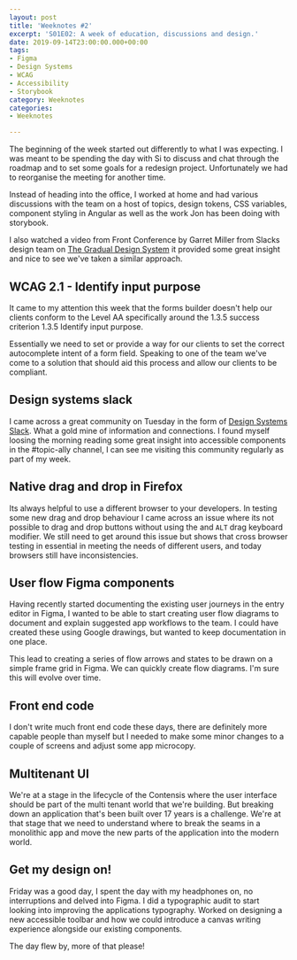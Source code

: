 ```yaml
---
layout: post
title: 'Weeknotes #2'
excerpt: 'S01E02: A week of education, discussions and design.'
date: 2019-09-14T23:00:00.000+00:00
tags:
- Figma
- Design Systems
- WCAG
- Accessibility
- Storybook
category: Weeknotes
categories:
- Weeknotes

---
```

The beginning of the week started out differently to what I was expecting. I was meant to be spending the day with Si to discuss and chat through the roadmap and to set some goals for a redesign project. Unfortunately we had to reorganise the meeting for another time.

Instead of heading into the office, I worked at home and had various discussions with the team on a host of topics, design tokens, CSS variables, component styling in Angular as well as the work Jon has been doing with storybook.

I also watched a video from Front Conference by Garret Miller from Slacks design team on [The Gradual Design System](https://vimeo.com/356898983) it provided some great insight and nice to see we've taken a similar approach.

## WCAG 2.1 - Identify input purpose

It came to my attention this week that the forms builder doesn't help our clients conform to the Level AA specifically around the 1.3.5 success criterion 1.3.5 Identify input purpose.

Essentially we need to set or provide a way for our clients to set the correct autocomplete intent of a form field. Speaking to one of the team we've come to a solution that should aid this process and allow our clients to be compliant.

## Design systems slack

I came across a great community on Tuesday in the form of [Design Systems Slack](https://design.systems/slack/). What a gold mine of information and connections. I found myself loosing the morning reading some great insight into accessible components in the #topic-ally channel, I can see me visiting this community regularly as part of my week.

## Native drag and drop in Firefox

Its always helpful to use a different browser to your developers. In testing some new drag and drop behaviour I came across an issue where its not possible to drag and drop buttons without using the and `ALT` drag keyboard modifier. We still need to get around this issue but shows that cross browser testing in essential in meeting the needs of different users, and today browsers still have inconsistencies.

## User flow Figma components

Having recently started documenting the existing user journeys in the entry editor in Figma, I wanted to be able to start creating user flow diagrams to document and explain suggested app workflows to the team. I could have created these using Google drawings, but wanted to keep documentation in one place.

This lead to creating a series of flow arrows and states to be drawn on a simple frame grid in Figma. We can quickly create flow diagrams. I'm sure this will evolve over time.

## Front end code

I don't write much front end code these days, there are definitely more capable people than myself but I needed to make some minor changes to a couple of screens and adjust some app microcopy.

## Multitenant UI

We're at a stage in the lifecycle of the Contensis where the user interface should be part of the multi tenant world that we're building. But breaking down an application that's been built over 17 years is a challenge. We're at that stage that we need to understand where to break the seams in a monolithic app and move the new parts of the application into the modern world.

## Get my design on!

Friday was a good day, I spent the day with my headphones on, no interruptions and delved into Figma. I did a typographic audit to start looking into improving the applications typography. Worked on designing a new accessible toolbar and how we could introduce a canvas writing experience alongside our existing components.

The day flew by, more of that please!